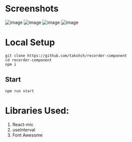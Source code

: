 # Screenshots
![image](https://user-images.githubusercontent.com/26649558/133843103-82030cb6-4240-4cfe-b513-24a440a09c82.png)
![image](https://user-images.githubusercontent.com/26649558/133843129-9575b6be-8cef-46d5-a49e-c21caa909785.png)
![image](https://user-images.githubusercontent.com/26649558/133843146-c58da050-303b-40e2-bd46-2619a32d17df.png)
![image](https://user-images.githubusercontent.com/26649558/133843162-0bd2e08b-8c48-426d-b715-f66fea005b5e.png)


# Local Setup

```
git clone https://github.com/takshch/recorder-component
cd recorder-component
npm i 
```
## Start
`npm run start`

# Libraries Used:
1. React-mic
2. useInterval
3. Font Awesome
